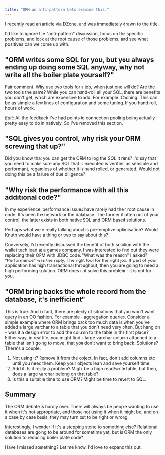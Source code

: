 ```yaml
---
title: "ORM an anti-pattern Lets examine this."
---
```

I recently read an article via DZone, and was immediately drawn to the title.

I'd like to ignore the "anti-pattern" discussion, focus on the specific problems, and look at the root cause of those problems, and see what positives can we come up with.

<h2>"ORM writes some SQL for you, but you always ending up doing some SQL anyway, why not write all the boiler plate yourself?"</h2>

Fair comment. Why use two tools for a job, when just one will do? Are the two tools the same? While you can hand-roll all your SQL, there are benefits you don't get, which are expensive to add. For example. Caching. This can be as simple a few lines of configuration and some tuning. If you hand roll, hours of work. 

<em>Edit:</em> All the feedback I've had points to connection pooling being actually pretty easy to do in natively. So I've removed this section.

<h2>"SQL gives you control, why risk your ORM screwing that up?"</h2>

Did you know that you can get the ORM to log the SQL it runs? I'd say that you need to make sure any SQL that is executed is verified as sensible and performant, regardless of whether it is hand rolled, or generated. Would not doing this be a failure of due diligence?

<h2>"Why risk the performance with all this additional code?"</h2>

In my experience, performance issues have rarely had their root cause in code. It's been the network or the database. The former if often out of your control, the latter exists in both native SQL and ORM based solutions. 

Perhaps what were really talking about is pre-emptive optimisation? Would Knuth would have a thing or two to say about this?

Conversely, I'd recently discussed the benefit of both solution with the wallet tech lead at a games company. I was interested to find out they were replacing their ORM with JDBC code. "What was the reason" I asked? "Performance" was the reply. The right tool for the right job. If part of your application has high transactional throughput, then you are going to need a high performing solution. ORM does not solve this problem - it is not for you.

<h2>"ORM bring backs the whole record from the database, it's inefficient"</h2>

This is true. And in fact, there are plenty of situations that you won't want query in an OO fashion. For example - aggregation queries. Consider a simple example where ORM brings back too much data is when you've added a large varchar to a table that you don't need very often. But hang on - was it a design error to add the column to the table in the first place? Either way, in real life, you might find a large varchar column attached to a table that isn't going to move, that you don't want to bring back. Solutions? There's a couple. 

1) Not using it? Remove it from the object. In fact,  don't add columns etc until you need them. Keep your objects lean and save yourself time.
2) Add it. Is it really a problem? Might be a high read/write table, but then, does a large varchar belong on that table?
3) Is this a suitable time to use ORM? Might be time to revert to SQL.

<h2>Summary</h2>
The ORM debate is hardly over. There will always be people wanting to use it when it's not appropriate, and those not using it when it might be, and on a case by case basis, they may turn out to be right or wrong.

Interestingly, I wonder if it's a stepping stone to something else? Relational databases are going to be around for sometime yet, but is ORM the only solution to reducing boiler plate code?

Have I missed something? Let me know. I'd love to expand this out.
